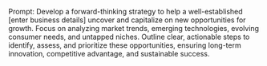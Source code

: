 Prompt: Develop a forward-thinking strategy to help a well-established [enter business details] uncover and capitalize on new opportunities for growth. Focus on analyzing market trends, emerging technologies, evolving consumer needs, and untapped niches. Outline clear, actionable steps to identify, assess, and prioritize these opportunities, ensuring long-term innovation, competitive advantage, and sustainable success.
